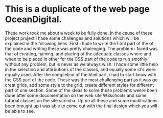 # This is a duplicate of the web page OceanDigital.
These work took me about a week to be fully done. In the cause of these project projext i hade some challenges and solutions which will be explained in the following lines.
First i hade to write the html part of the of the code and writing these was pretty chalenging. The problem i faced was that of creating, naming, and placing of the adequate classes where and when to be placed in other for the CSS part of the code to run smothly without any problem, but is never as we always wish. I hade some little help in the selection and attirbutions of the classes, and equally some id's were equally used.
After the completion of the html part, i had to start know with the CSS part of the code. These was the most challenging part as it was go creat grids, add some style to the grid, create different styles for different part of one section. Some of the ideas to solve these problems weere been done after some documentation on the web site W3schools and some tutorial classes on the site scrimba.
Up on all these and some modifications been brought up i was able to come out with the final design which you will be able to see.  